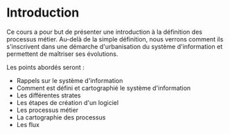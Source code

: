 # Introduction

Ce cours a pour but de présenter une introduction à la définition des processus métier. 
Au-delà de la simple définition, nous verrons comment ils s'inscrivent dans une démarche d'urbanisation du système d'information et permettent de maîtriser ses évolutions.

Les points abordés seront :

* Rappels sur le système d'information
* Comment est défini et cartographié le système d'information
* Les différentes strates
* Les étapes de création d'un logiciel
* Les processus métier
* La cartographie des processus
* Les flux 